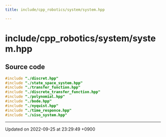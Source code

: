 ```yaml
---
title: include/cpp_robotics/system/system.hpp

---
```


# include/cpp_robotics/system/system.hpp






## Source code

```cpp
#include "./discret.hpp"
#include "./state_space_system.hpp"
#include "./transfer_function.hpp"
#include "./discrete_transfer_function.hpp"
#include "./polynomial.hpp"
#include "./bode.hpp"
#include "./nyquist.hpp"
#include "./time_responce.hpp"
#include "./siso_system.hpp"
```


-------------------------------

Updated on 2022-09-25 at 23:29:49 +0900
